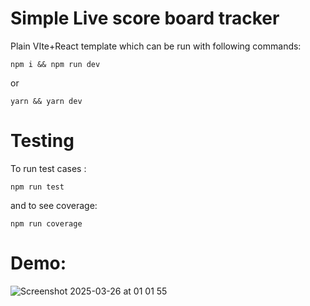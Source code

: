 # Simple Live score board tracker

Plain VIte+React template which can be run with following commands:

```
npm i && npm run dev
```

or

```
yarn && yarn dev
```

# Testing

To run test cases :

```
npm run test
```

and to see coverage:

```
npm run coverage
```

# Demo:

![Screenshot 2025-03-26 at 01 01 55](https://github.com/user-attachments/assets/9b5067ce-fa62-4ea2-a45d-7958b7058492)
